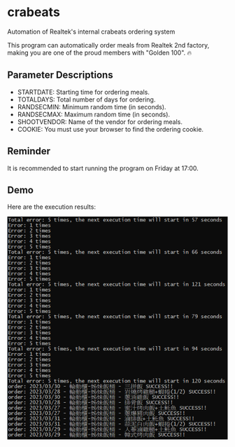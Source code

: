 # crabeats
Automation of Realtek's internal crabeats ordering system

This program can automatically order meals from Realtek 2nd factory, \
making you are one of the proud members with "Golden 100". :fire:

## Parameter Descriptions
- STARTDATE: Starting time for ordering meals.
- TOTALDAYS: Total number of days for ordering.
- RANDSECMIN: Minimum random time (in seconds).
- RANDSECMAX: Maximum random time (in seconds).
- SHOOTVENDOR: Name of the vendor for ordering meals.
- COOKIE: You must use your browser to find the ordering cookie.

## Reminder
It is recommended to start running the program on Friday at 17:00.

## Demo
Here are the execution results:

![image](demo.png)
